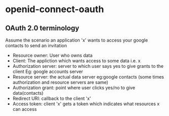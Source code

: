 # openid-connect-oauth

## OAuth 2.0 terminology
Assume the scenario an application 'x' wants to access your google contacts to send an invitation

* Resource owner: User who owns data
* Client: The appliction which wants access to some data i.e. x
* Authorization server: server to which user says yes to give grants to the client Eg: google accounts server
* Resource server: the actual data server eg:google contacts (some times authorization and resource servers are same)
* Authorization grant: point where user clicks yes/no to give data(contacts)
* Redirect URI: callback to the client 'x'
* Access token: client 'x' gets a token which indicates what resources x can access
